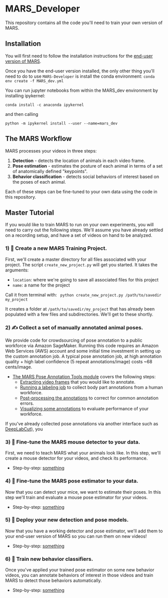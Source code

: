 
# MARS_Developer
This repository contains all the code you'll need to train your own version of MARS.

## Installation
You will first need to follow the installation instructions for the [end-user version of MARS](https://github.com/neuroethology/MARS).

Once you have the end-user version installed, the only other thing you'll need to do to use `MARS-Developer` is install the conda environment:
```conda env create -f MARS_dev.yml```

You can run jupyter notebooks from within the MARS_dev environment by installing ipykernel:
```
conda install -c anaconda ipykernel
```
and then calling
```
python -m ipykernel install --user --name=mars_dev
```


## The MARS Workflow
MARS processes your videos in three steps:
1) **Detection** - detects the location of animals in each video frame.
2) **Pose estimation** - estimates the posture of each animal in terms of a set of anatomically defined "keypoints".
3) **Behavior classification** - detects social behaviors of interest based on the poses of each animal.

Each of these steps can be fine-tuned to your own data using the code in this repository.

## Master Tutorial
If you would like to train MARS to run on your own experiments, you will need to carry out the following steps. We'll assume you have already settled on a recording setup, and have a set of videos on hand to be analyzed.

### 1) 📁 Create a new MARS Training Project.
First, we'll create a master directory for all files associated with your project. The script `create_new_project.py` will get you started. It takes the arguments:

* `location`: where we're going to save all associated files for this project
* `name`: a name for the project

Call it from terminal with:
``` python create_new_project.py /path/to/savedir my_project```

It creates a folder at `/path/to/savedir/my_project` that has already been populated with a few files and subdirectories. We'll get to these shortly.

### 2) ✍️ Collect a set of manually annotated animal poses.
We provide code for crowdsourcing of pose annotation to a public workforce via Amazon SageMaker. Running this code requires an Amazon Web Services (AWS) account and some initial time investment in setting up the custom annotation job. A typical pose annotation job, at high annotation quality + high label confidence (5 repeat annotations/image) costs ~68 cents/image.
 - [The MARS Pose Annotation Tools module](pose_annotation_tools#mars-pose-annotation-tools-a-module-for-crowdsourcing-pose-estimation) covers the following steps:
   - [Extracting video frames](pose_annotation_tools#1-extract-video-frames-for-annotation) that you would like to annotate.
   - [Running a labeling job](pose_annotation_tools#2-run-an-annotation-job-on-aws) to collect body part annotations from a human workforce.
   - [Post-processing the annotations](pose_annotation_tools#3-post-process-manual-pose-annotations) to correct for common annotation errors.
   - [Visualizing some annotations](pose_annotation_tools#4-visualize-some-annotations) to evaluate performance of your workforce.

If you've already collected pose annotations via another interface such as [DeepLabCut](https://github.com/DeepLabCut/DeepLabCut/blob/master/docs/UseOverviewGuide.md#label-frames)), you

### 3) 🎯 Fine-tune the MARS mouse detector to your data.
First, we need to teach MARS what your animals look like. In this step, we'll create a mouse detector for your videos, and check its performance.
 - Step-by-step: [something]()

### 4) 🐁 Fine-tune the MARS pose estimator to your data.
Now that you can detect your mice, we want to estimate their poses. In this step we'll train and evaluate a mouse pose estimator for your videos.
 - Step-by-step: [something]()

### 5) 🚀 Deploy your new detection and pose models.
Now that you have a working detector and pose estimator, we'll add them to your end-user version of MARS so you can run them on new videos!
 - Step-by-step: [something]()

### 6) 💪 Train new behavior classifiers.
Once you've applied your trained pose estimator on some new behavior videos, you can annotate behaviors of interest in those videos and train MARS to detect those behaviors automatically.
 - Step-by-step: [something]()
